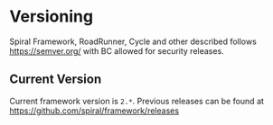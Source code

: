 # Versioning
Spiral Framework, RoadRunner, Cycle and other described follows https://semver.org/ with BC allowed for security 
releases.

## Current Version
Current framework version is `2.*`. Previous releases can be found at https://github.com/spiral/framework/releases
